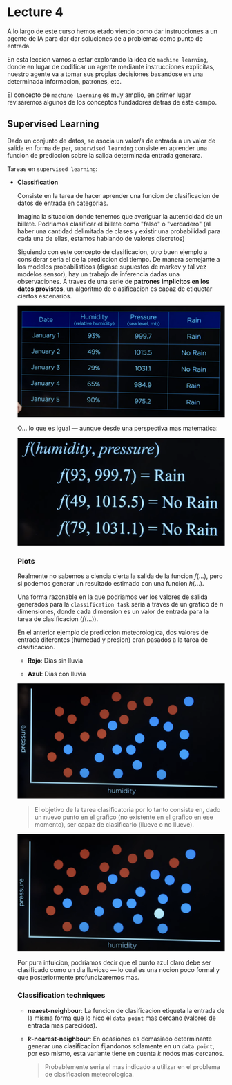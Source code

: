 # Lecture 4

A lo largo de este curso hemos etado viendo como dar instrucciones a un agente de IA para dar dar soluciones de a problemas como punto de entrada.

En esta leccion vamos a estar explorando la idea de `machine learning`, donde en lugar de codificar un agente mediante instrucciones explicitas, nuestro agente va a tomar sus propias decisiones basandose en una determinada informacion, patrones, etc.

El concepto de `machine laerning` es muy amplio, en primer lugar revisaremos algunos de los conceptos fundadores detras de este campo.

## Supervised Learning

Dado un conjunto de datos, se asocia un valor/s de entrada a un valor de salida en forma de par, `supervised learning` consiste en aprender una funcion de prediccion sobre la salida determinada entrada generara.

Tareas en `supervised learning`:

- **Classification**

  Consiste en la tarea de hacer aprender una funcion de clasificacion de datos de entrada en categorias.

  Imagina la situacion donde tenemos que averiguar la autenticidad de un billete. Podriamos clasificar el billete como "falso" o "verdadero" (al haber una cantidad delimitada de clases y existir una probabilidad para cada una de ellas, estamos hablando de valores discretos)

  Siguiendo con este concepto de clasificacion, otro buen ejemplo a considerar seria el de la prediccion del tiempo. De manera semejante a los modelos probabilisticos (digase supuestos de markov y tal vez modelos sensor), hay un trabajo de inferencia dadas una observaciones. A traves de una serie de **patrones implicitos en los datos provistos**, un algoritmo de clasificacion es capaz de etiquetar ciertos escenarios.

  ![observated-data-classification](./imgs/observated-data-classification.png)

  O... lo que es igual — aunque desde una perspectiva mas matematica:

  ![observated-data-classification-maths](./imgs/observated-data-classification-maths.png)

  ### Plots

  Realmente no sabemos a ciencia cierta la salida de la funcion $f(...)$, pero si podemos generar un resultado estimado con una funcion $h(...)$.

  Una forma razonable en la que podriamos ver los valores de salida generados para la `classification task` seria a traves de un grafico de $n$ dimensiones, donde cada dimension es un valor de entrada para la tarea de clasificacion ($f(...)$).

  En el anterior ejemplo de prediccion meteorologica, dos valores de entrada diferentes (humedad y presion) eran pasados a la tarea de clasificacion.

  - **Rojo**: Dias sin lluvia

  - **Azul**: Dias con lluvia

  ![two-dimension-input-plot-example](./imgs/two-dimension-input-plot-example.png)

  > El objetivo de la tarea clasificatoria por lo tanto consiste en, dado un nuevo punto en el grafico (no existente en el grafico en ese momento), ser capaz de clasificarlo (llueve o no llueve).

  ![new-two-dimension-plot-input](./imgs/new-two-dimension-plot-input.png)

  Por pura intuicion, podriamos decir que el punto azul claro debe ser clasificado como un dia lluvioso — lo cual es una nocion poco formal y que posteriormente profundizaremos mas.

  ### Classification techniques

  - **neaest-neighbour**: La funcion de clasificacion etiqueta la entrada de la misma forma que lo hico el `data point` mas cercano (valores de entrada mas parecidos).

  - **$k$-nearest-neighbour**: En ocasiones es demasiado determinante generar una clasificacion fijandonos solamente en un `data point`, por eso mismo, esta variante tiene en cuenta $k$ nodos mas cercanos.

    > Probablemente seria el mas indicado a utilizar en el problema de clasificacion meteorologica.

